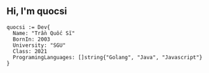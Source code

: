 ## Hi, I'm quocsi
```golang
quocsi := Dev{
  Name: "Trần Quốc Sĩ"
  BornIn: 2003
  University: "SGU"
  Class: 2021
  ProgramingLanguages: []string{"Golang", "Java", "Javascript"}
}
```
